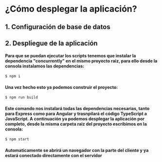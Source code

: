 # ¿Cómo desplegar la aplicación?


## 1. Configuración de base de datos


## 2. Despliegue de la aplicación
#### Para que se puedan ejecutar los scripts tenemos que instalar la dependencia "concurrently" en el mismo proyecto raiz, para ello desde la consola instalamos las dependencias:
````bash
$ npm i
````
#### Una vez hecho esto ya podemos construir el proyecto:
````bash
$ npm run build
````
#### Este comando nos instalará todas las dependencias necesarias, tanto para Express como para Angular y trasnpilará el código TypeScript a JavaScript. A continuación ya podemos desplegar la aplicación por completo, desde la misma carpeta raiz del proyecto escribimos en la consola:
````bash
$ npm start
````

#### Automaticamente se abrirá un navegador con la parte del cliente y ya estará conectado directamente con el servidor